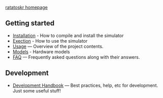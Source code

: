 [ratatoskr homepage](https://github.com/jmjos/ratatoskr)

## Getting started

* [Installation](install.md) - How to compile and install the simulator
* [Exection](execution.md) - How to use the simulator
* [Usage](usage.md) — Overview of the project contents.
* [Models](models.md) - Hardware models
* [FAQ](faq.md) — Frequently asked questions along with their answers.

## Development

* [Development Handbook](development.md) — Best practices, help, etc for development. Just some useful stuff!

